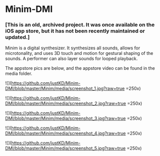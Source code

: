 # Minim-DMI
 
### [This is an old, archived project. It was once available on the iOS app store, but it has not been recently maintained or updated.]

Minim is a digital synthesizer. It synthesizes all sounds, allows for microtonality, and uses 3D touch and motion for gestural shaping of the sounds. A performer can also layer sounds for looped playback.

The appstore pics are below, and the appstore video can be found in the media folder.

![](https://github.com/justKD/Minim-DMI/blob/master/Minim/media/screenshot_1.jpg?raw=true =250x)

![](https://github.com/justKD/Minim-DMI/blob/master/Minim/media/screenshot_2.jpg?raw=true =250x)

![](https://github.com/justKD/Minim-DMI/blob/master/Minim/media/screenshot_3.jpg?raw=true =250x)

![](https://github.com/justKD/Minim-DMI/blob/master/Minim/media/screenshot_4.jpg?raw=true =250x)

![](https://github.com/justKD/Minim-DMI/blob/master/Minim/media/screenshot_5.jpg?raw=true =250x)
